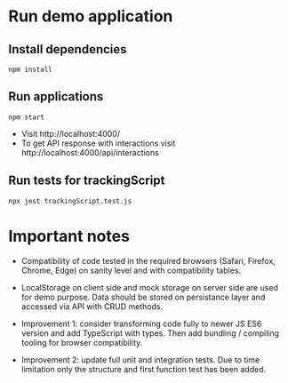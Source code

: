 # Run demo application

## Install dependencies

`npm install`

## Run applications

`npm start`

- Visit http://localhost:4000/
- To get API response with interactions visit http://localhost:4000/api/interactions

## Run tests for trackingScript

`npx jest trackingScript.test.js`

# Important notes

- Compatibility of code tested in the required browsers (Safari, Firefox, Chrome, Edge) on sanity level and with compatibility tables.
- LocalStorage on client side and mock storage on server side are used for demo purpose. Data should be stored on persistance layer and accessed via API with CRUD methods.

- Improvement 1: consider transforming code fully to newer JS ES6 version and add TypeScript with types. Then add bundling / compiling tooling for browser compatibility.
- Improvement 2: update full unit and integration tests. Due to time limitation only the structure and first function test has been added.
